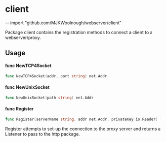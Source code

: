 # client
--
    import "github.com/MJKWoolnough/webserver/client"

Package client contains the registration methods to connect a client to a webserver/proxy.

## Usage

#### func  NewTCP4Socket

```go
func NewTCP4Socket(addr, port string) net.Addr
```

#### func  NewUnixSocket

```go
func NewUnixSocket(path string) net.Addr
```

#### func  Register

```go
func Register(serverName string, addr net.Addr, privateKey io.Reader) (net.Listener, error)
```
Register attempts to set-up the connection to the proxy server and returns a
Listener to pass to the http package.
